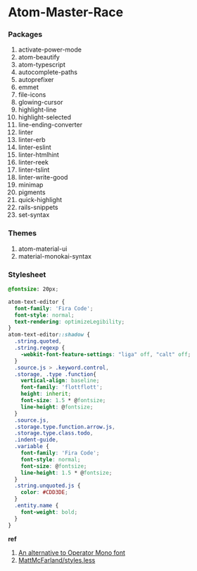 # Atom-Master-Race

### Packages
1. activate-power-mode
2. atom-beautify
3. atom-typescript
4. autocomplete-paths
5. autoprefixer
6. emmet
7. file-icons
8. glowing-cursor
9. highlight-line
10. highlight-selected
11. line-ending-converter
12. linter
13. linter-erb
14. linter-eslint
15. linter-htmlhint
16. linter-reek
17. linter-tslint
18. linter-write-good
19. minimap
20. pigments
21. quick-highlight
22. rails-snippets
23. set-syntax

### Themes
1. atom-material-ui
2. material-monokai-syntax

### Stylesheet
```CSS
@fontsize: 20px;

atom-text-editor {
  font-family: 'Fira Code';
  font-style: normal;
  text-rendering: optimizeLegibility;
}
atom-text-editor::shadow {
  .string.quoted,
  .string.regexp {
    -webkit-font-feature-settings: "liga" off, "calt" off;
  }
  .source.js > .keyword.control,
  .storage, .type .function{
    vertical-align: baseline;
    font-family: 'flottflott';
    height: inherit;
    font-size: 1.5 * @fontsize;
    line-height: @fontsize;
  }
  .source.js,
  .storage.type.function.arrow.js,
  .storage.type.class.todo,
  .indent-guide,
  .variable {
    font-family: 'Fira Code';
    font-style: normal;
    font-size: @fontsize;
    line-height: 1.5 * @fontsize;
  }
  .string.unquoted.js {
    color: #CDD3DE;
  }
  .entity.name {
    font-weight: bold;
  }
}
```
**ref**
1. [An alternative to Operator Mono font](https://medium.com/@docodemore/an-alternative-to-operator-mono-font-6e5d040e1c7e#.ero0varpr)
2. [MattMcFarland/styles.less](https://gist.github.com/MattMcFarland/e41ef709b1d82adea800563a86805559#gistcomment-1835618)
